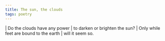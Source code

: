 ```yaml
---
title: The sun, the clouds
tags: poetry
---
```


| Do the clouds have any power
|   to darken or brighten the sun?
| Only while feet are bound to the earth
|   will it seem so.

